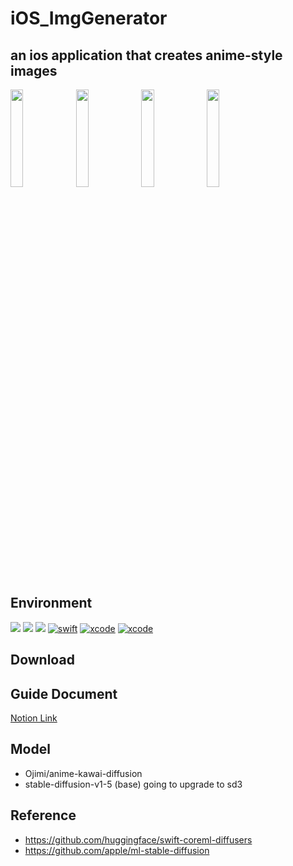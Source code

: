 # iOS_ImgGenerator

## an ios application that creates anime-style images

<img src="https://github.com/user-attachments/assets/1243c6f3-e5cf-4413-ab83-120c71cbfebe" width="20%" height="20%" style="float: ">
<img src="https://github.com/user-attachments/assets/6fdd6616-4d7b-4040-9fda-38c276a0d6e4" width="20%" height="20%">
<img src="https://github.com/user-attachments/assets/1c1b5833-d06f-4fc9-a96b-4272ca065de3" width="20%" height="20%" style="float: ">
<img src="https://github.com/user-attachments/assets/7fabf583-89ea-43fe-a703-baff8781865f" width="20%" height="20%" style="float: ">

## Environment
![](https://img.shields.io/badge/Interface-SwiftUI-green.svg) ![](https://img.shields.io/badge/Architecture-MVVM-yellow.svg) ![](https://img.shields.io/badge/Lisence-Combine-red.svg)
[![swift](https://img.shields.io/badge/swift-5.6-orange)]()
[![xcode](https://img.shields.io/badge/Xcode-15.4-blue)]()
[![xcode](https://img.shields.io/badge/IOS-17.0+-skyblue)]()

## Download

## Guide Document
[Notion Link](https://lunar-second-9db.notion.site/AniGen-Documentation-5081d2b49a5f4a2b92d2e63afba56681?pvs=74)

## Model
- Ojimi/anime-kawai-diffusion
- stable-diffusion-v1-5 (base)
going to upgrade to sd3

## Reference
- https://github.com/huggingface/swift-coreml-diffusers
- https://github.com/apple/ml-stable-diffusion
